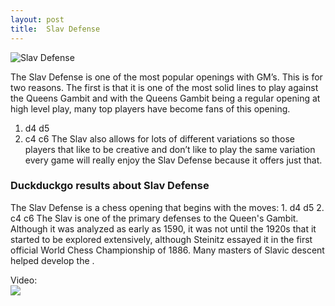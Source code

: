 ```yaml
---
layout: post
title:  Slav Defense
---
```



![Slav Defense](https://www.thechesswebsite.com/wp-content/uploads/2012/07/slav_big.jpg)

The Slav Defense is one of the most popular openings with GM’s. This is for two reasons. The first is that it is one of the most solid lines to play against the Queens Gambit and with the Queens Gambit being a regular opening at high level play, many top players have become fans of this opening.
1. d4 d5
2. c4 c6
The Slav also allows for lots of different variations so those players that like to be creative and don’t like to play the same variation every game will really enjoy the Slav Defense because it offers just that.


### Duckduckgo results about Slav Defense

The Slav Defense is a chess opening that begins with the moves: 1. d4 d5 2. c4 c6 The Slav is one of the primary defenses to the Queen's Gambit. Although it was analyzed as early as 1590, it was not until the 1920s that it started to be explored extensively, although Steinitz essayed it in the first official World Chess Championship of 1886. Many masters of Slavic descent helped develop the .

Video:  
[![](https://tse1.mm.bing.net/th?id=OVP.IkC3lX70caKaN7NC0NhROgHgFo&pid=Api)](https://www.youtube.com/watch?v=cs54KXnGc-0)

